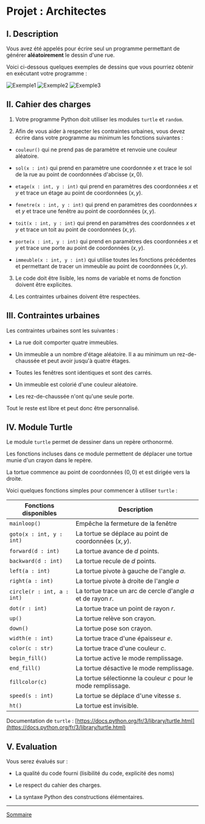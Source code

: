 # Projet : Architectes

## I. Description

Vous avez été appelés pour écrire seul un programme permettant de générer **aléatoirement** le dessin d'une rue.

Voici ci-dessous quelques exemples de dessins que vous pourriez obtenir en exécutant votre programme :

![Exemple1](./img/exemple1_architectes.png)
![Exemple2](./img/exemple2_architectes.png)
![Exemple3](./img/exemple3_architectes.png)

## II. Cahier des charges

1. Votre programme Python doit utiliser les modules `turtle` et `random`.

2. Afin de vous aider à respecter les contraintes urbaines, vous devez écrire dans votre programme au minimum les fonctions suivantes :

- `couleur()` qui ne prend pas de paramètre et renvoie une couleur aléatoire.

- `sol(x : int)` qui prend en paramètre une coordonnée $x$ et trace le sol de la rue au point de coordonnées d'abcisse $(x,0)$.

- `etage(x : int, y : int)` qui prend en paramètres des coordonnées $x$ et $y$ et trace un étage au point de coordonnées $(x,y)$.

- `fenetre(x : int, y : int)` qui prend en paramètres des coordonnées $x$ et $y$ et trace une fenêtre au point de coordonnées $(x,y)$.

- `toit(x : int, y : int)` qui prend en paramètres des coordonnées $x$ et $y$ et trace un toit au point de coordonnées $(x,y)$.

- `porte(x : int, y : int)` qui prend en paramètres des coordonnées $x$ et $y$ et trace une porte au point de coordonnées $(x,y)$.

- `immeuble(x : int, y : int)` qui utilise toutes les fonctions précédentes et permettant de tracer un immeuble au point de coordonnées $(x,y)$.

3. Le code doit être lisible, les noms de variable et noms de fonction doivent être explicites.

4. Les contraintes urbaines doivent être respectées.

## III. Contraintes urbaines

Les contraintes urbaines sont les suivantes :

- La rue doit comporter quatre immeubles.

- Un immeuble a un nombre d'étage aléatoire. Il a au minimum un rez-de-chaussée et peut avoir jusqu'à quatre étages.

- Toutes les fenêtres sont identiques et sont des carrés.

- Un immeuble est colorié d'une couleur aléatoire.

- Les rez-de-chaussée n'ont qu'une seule porte.

Tout le reste est libre et peut donc être personnalisé.

## IV. Module Turtle

Le module `turtle` permet de dessiner dans un repère orthonormé.

Les fonctions incluses dans ce module permettent de déplacer une tortue munie d'un crayon dans le repère.

La tortue commence au point de coordonnées $(0,0)$ et est dirigée vers la droite.

Voici quelques fonctions simples pour commencer à utiliser `turtle` :

| Fonctions disponibles | Description |
|---|---|
| `mainloop()` | Empêche la fermeture de la fenêtre |
| `goto(x : int, y : int)` | La tortue se déplace au point de coordonnées $(x,y)$. |
| `forward(d : int)` | La tortue avance de $d$ points. |
| `backward(d : int)` | La tortue recule de $d$ points. |
| `left(a : int)` | La tortue pivote à gauche de l'angle $a$. |
| `right(a : int)` | La tortue pivote à droite de l'angle $a$ |
| `circle(r : int, a : int)` | La tortue trace un arc de cercle d'angle $a$ et de rayon $r$. |
| `dot(r : int)` | La tortue trace un point de rayon $r$. |
| `up()` | La tortue relève son crayon. |
| `down()` | La tortue pose son crayon. |
| `width(e : int)` | La tortue trace d'une épaisseur $e$. |
| `color(c : str)` | La tortue trace d'une couleur $c$. |
| `begin_fill()` | La tortue active le mode remplissage. |
| `end_fill()` | La tortue désactive le mode remplissage. |
| `fillcolor(c)` | La tortue sélectionne la couleur $c$ pour le mode remplissage. |
| `speed(s : int)` | La tortue se déplace d'une vitesse $s$. |
| `ht()` | La tortue est invisible. |

Documentation de `turtle` : [https://docs.python.org/fr/3/library/turtle.html](https://docs.python.org/fr/3/library/turtle.html)

## V. Evaluation

Vous serez évalués sur :

- La qualité du code fourni (lisibilité du code, explicité des noms)

- Le respect du cahier des charges.

- La syntaxe Python des constructions élémentaires.

________

[Sommaire](./../README.md)
